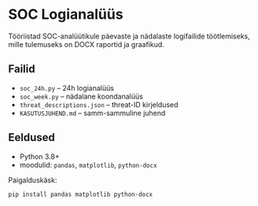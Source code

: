
# SOC Logianalüüs

Tööriistad SOC-analüütikule päevaste ja nädalaste logifailide töötlemiseks, mille tulemuseks on DOCX raportid ja graafikud.

## Failid

- `soc_24h.py` – 24h logianalüüs
- `soc_week.py` – nädalane koondanalüüs
- `threat_descriptions.json` – threat-ID kirjeldused
- `KASUTUSJUHEND.md` – samm-sammuline juhend

## Eeldused

- Python 3.8+
- moodulid: `pandas`, `matplotlib`, `python-docx`

Paigalduskäsk:
```bash
pip install pandas matplotlib python-docx
```
